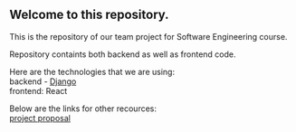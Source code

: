 ## Welcome to this repository.  
This is the repository of our team project for Software Engineering course. 

Repository containts both backend as well as frontend code. 

Here are the technologies that we are using:  
backend - [Django](https://docs.djangoproject.com/en/5.0/)  
frontend: React 



Below are the links for other recources:  
[project proposal](https://docs.google.com/document/d/10EcTCiEnO6iCqL3yseyz5C0ZIE7e_YNovmQMGsQGog0/edit?usp=sharing)